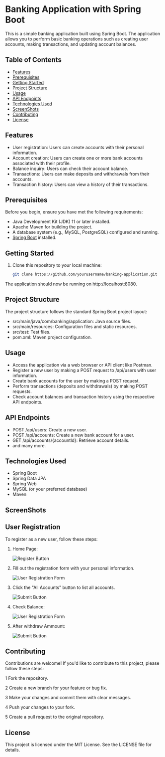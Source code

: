# Banking Application with Spring Boot

This is a simple banking application built using Spring Boot. The application allows you to perform basic banking operations such as creating user accounts, making transactions, and updating account balances.

## Table of Contents

- [Features](#features)
- [Prerequisites](#prerequisites)
- [Getting Started](#getting-started)
- [Project Structure](#project-structure)
- [Usage](#usage)
- [API Endpoints](#api-endpoints)
- [Technologies Used](#technologies-used)
- [ScreenShots](#ScreenShots)
- [Contributing](#contributing)
- [License](#license)

## Features

- User registration: Users can create accounts with their personal information.
- Account creation: Users can create one or more bank accounts associated with their profile.
- Balance inquiry: Users can check their account balance.
- Transactions: Users can make deposits and withdrawals from their accounts.
- Transaction history: Users can view a history of their transactions.

## Prerequisites

Before you begin, ensure you have met the following requirements:

- Java Development Kit (JDK) 11 or later installed.
- Apache Maven for building the project.
- A database system (e.g., MySQL, PostgreSQL) configured and running.
- [Spring Boot](https://spring.io/projects/spring-boot) installed.

## Getting Started

1. Clone this repository to your local machine:

   ```bash
   git clone https://github.com/yourusername/banking-application.git

The application should now be running on http://localhost:8080.
## Project Structure
The project structure follows the standard Spring Boot project layout:

  - src/main/java/com/banking/application: Java source files.
  - src/main/resources: Configuration files and static resources.
  - src/test: Test files.
  - pom.xml: Maven project configuration.
 ## Usage

  - Access the application via a web browser or API client like Postman.
  - Register a new user by making a POST request to /api/users with user information.
  - Create bank accounts for the user by making a POST request.
  - Perform transactions (deposits and withdrawals) by making POST requests.
  - Check account balances and transaction history using the respective API endpoints.
  ## API Endpoints
  - POST /api/users: Create a new user.
  - POST /api/accounts: Create a new bank account for a user.
  - GET /api/accounts/{accountId}: Retrieve account details.
  - and many more.
  ## Technologies Used
  - Spring Boot
  - Spring Data JPA
  - Spring Web
  - MySQL (or your preferred database)
  - Maven
  ## ScreenShots
  ## User Registration

To register as a new user, follow these steps:

1. Home Page:

   ![Register Button](screenshots/home.PNG)

2. Fill out the registration form with your personal information.

   ![User Registration Form](screenshots/Registration.PNG)

3. Click the "All Accounts" button to list all accounts.

   ![Submit Button](screenshots/AlllAccount.PNG)
   
5. Check Balance:

   ![User Registration Form](screenshots/checkBalance.PNG)

6. After withdraw Ammount:

   ![Submit Button](screenshots/Afterwithdraw.PNG)

  ## Contributing
  Contributions are welcome! If you'd like to contribute to this project, please follow these steps:

  1 Fork the repository.
  
  2 Create a new branch for your feature or bug fix.
  
  3 Make your changes and commit them with clear messages.
  
  4 Push your changes to your fork.
  
  5 Create a pull request to the original repository.
  
  ## License
  This project is licensed under the MIT License. See the LICENSE file for details.
  
  
